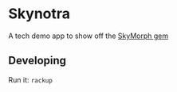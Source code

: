 # Skynotra

A tech demo app to show off the [SkyMorph
gem](https://github.com/spaceappsatlanta/skymorph)

## Developing

Run it: `rackup`
